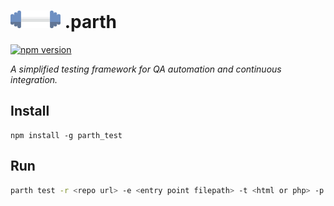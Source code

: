 
# <img src="./logo/parth_long.png" style="height: 1em"/> .parth

[![npm version](https://badge.fury.io/js/parth_test.svg)](https://badge.fury.io/js/parth_test)

_A simplified testing framework for QA automation and continuous integration._

## Install

```
npm install -g parth_test
```

## Run

```bash
parth test -r <repo url> -e <entry point filepath> -t <html or php> -p <parth filepath>
```